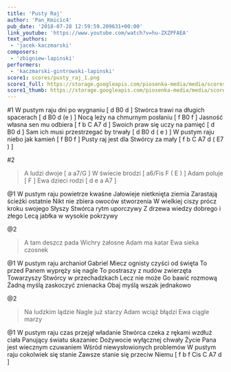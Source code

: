 ```yaml
---
title: 'Pusty Raj'
author: 'Pan_Kmicic4'
pub_date: '2018-07-28 12:59:59.209631+00:00'
link_youtube: 'https://www.youtube.com/watch?v=hu-ZXZPFAEA'
text_authors:
 - 'jacek-kaczmarski'
composers:
 - 'zbigniew-lapinski'
performers:
 - 'kaczmarski-gintrowski-lapinski'
score1: scores/pusty_raj_1.png
score1_full: https://storage.googleapis.com/piosenka-media/media/scores/pusty_raj_1.png
score1_thumb: https://storage.googleapis.com/piosenka-media/media/scores/pusty_raj_1.png.180x0_q85_upscale.png
---
```


#1
W pustym raju dni po wygnaniu [ d B0 d ]
Stwórca trawi na długich spacerach [ d B0 d (e ) ]
Nocą leży na chmurnym posłaniu [ f B0 f ]
Jasność własna sen mu odbiera [ f b C A7 d ]
Swoich praw się uczy na pamięć [ d B0 d ]
Sam ich musi przestrzegać by trwały [ d B0 d ( e ) ]
W pustym raju niebo jak kamień [ f B0 f ]
Pusty raj jest dla Stwórcy za mały [ f b C A7 d ( E7 ) ]

#2
>A ludzi dwoje [ a a7/G ]
>W świecie brodzi [ a6/Fis F ( E ) ]
>Adam poluje [ F ]
>Ewa dzieci rodzi [ d e a A7 ]

@1
W pustym raju powietrze kwaśne
Jałowieje nietknięta ziemia
Zarastają ścieżki ostatnie
Nikt nie zbiera owoców stworzenia
W wielkiej ciszy prócz kroku swojego
Słyszy Stwórca rytm uporczywy
Z drzewa wiedzy dobrego i złego
Lecą jabłka w wysokie pokrzywy

@2
>A tam deszcz pada
>Wichry żałosne
>Adam ma katar
>Ewa sieka czosnek

@1
W pustym raju archanioł Gabriel
Miecz ognisty czyści od święta
To przed Panem wypręży się nagle
To postraszy z nudów zwierzęta
Towarzyszy Stwórcy w przechadzkach
Lecz nie może Go bawić rozmową
Żadną myślą zaskoczyć znienacka
Obaj myślą wszak jednakowo

@2
>Na ludzkim lądzie
>Nagle już starzy
>Adam wciąż błądzi
>Ewa ciągle marzy

@1
W pustym raju czas przejął władanie
Stwórca czeka z rękami wzdłuż ciała
Panujący światu skazaniec
Dożywocie wyłącznej chwały
Życie Pana jest wiecznym czuwaniem
Wśród niewysłowionych problemów
W pustym raju cokolwiek się stanie
Zawsze stanie się przeciw Niemu [ f b f Cis C A7 d ]